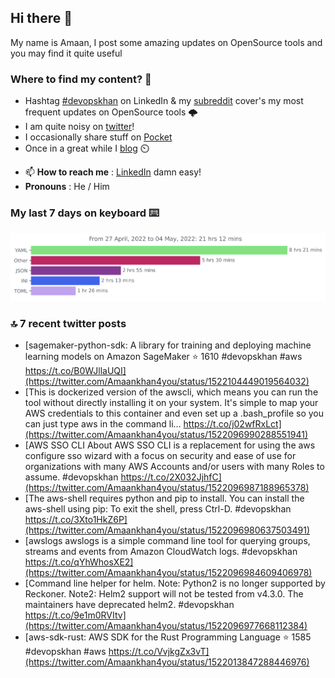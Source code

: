 <!--- [![Hits](https://hits.seeyoufarm.com/api/count/incr/badge.svg?url=https%3A%2F%2Fgithub.com%2Fakhan4u%2Fhit-counter&count_bg=%2379C83D&title_bg=%23555555&icon=&icon_color=%23E7E7E7&title=visits&edge_flat=false)](https://hits.seeyoufarm.com) --->

## Hi there 👋

My name is Amaan, I post some amazing updates on OpenSource tools and you may find it quite useful

### Where to find my content? 🤔

* Hashtag [#devopskhan](https://www.linkedin.com/feed/hashtag/devopskhan/) on LinkedIn & my [subreddit](https://www.reddit.com/r/devopskhan/) cover's my most frequent updates on OpenSource tools 🌩️
* I am quite noisy on [twitter](https://twitter.com/Amaankhan4you)!
* I occasionally share stuff on [Pocket](https://getpocket.com/@ej6g8d1dp2829A16a9Tf5d4T6bAMp3d8791rejDe86yem3bm4e14ex4fT4dluk29)
* Once in a great while I [blog](https://linuxparrot.com/) ⏲️


- 📫 **How to reach me** : [LinkedIn](https://www.linkedin.com/in/amaan-khan-linux-ninja) damn easy!
- **Pronouns** : He / Him

### My last 7 days on keyboard ⌨️

<img src="https://github.com/akhan4u/akhan4u/blob/main/images/stat.svg" alt="Amaan's Wakatime Activity!"/>

### 🔝 7 recent twitter posts
<!-- DEVDOJO:START -->
- [sagemaker-python-sdk: A library for training and deploying machine learning models on Amazon SageMaker
⭐️ 1610
#devopskhan #aws
https://t.co/B0WJllaUQI](https://twitter.com/Amaankhan4you/status/1522104449019564032)
- [This is dockerized version of the awscli, which means you can run the tool without directly installing it on your system. It&#39;s simple to map your AWS credentials to this container and even set up a .bash_profile so you can just type aws in the command li… https://t.co/j02wfRxLct](https://twitter.com/Amaankhan4you/status/1522096990288551941)
- [AWS SSO CLI About AWS SSO CLI is a replacement for using the aws configure sso wizard with a focus on security and ease of use for organizations with many AWS Accounts and/or users with many Roles to assume. #devopskhan https://t.co/2X032JjhfC](https://twitter.com/Amaankhan4you/status/1522096987188965378)
- [The aws-shell requires python and pip to install. You can install the aws-shell using pip: To exit the shell, press Ctrl-D. #devopskhan https://t.co/3Xto1HkZ6P](https://twitter.com/Amaankhan4you/status/1522096980637503491)
- [awslogs awslogs is a simple command line tool for querying groups, streams and events from Amazon CloudWatch logs. #devopskhan https://t.co/qYhWhosXE2](https://twitter.com/Amaankhan4you/status/1522096984609406978)
- [Command line helper for helm. Note: Python2 is no longer supported by Reckoner. Note2: Helm2 support will not be tested from v4.3.0. The maintainers have deprecated helm2. #devopskhan https://t.co/9e1m0RVItv](https://twitter.com/Amaankhan4you/status/1522096977668112384)
- [aws-sdk-rust: AWS SDK for the Rust Programming Language
⭐️ 1585
#devopskhan #aws
https://t.co/VvjkgZx3vT](https://twitter.com/Amaankhan4you/status/1522013847288446976)
<!-- DEVDOJO:END -->

<!-- ![Amaan's GitHub stats](https://github-readme-stats.vercel.app/api?username=akhan4u&count_private=true&show_icons=true&hide=contribs) -->
